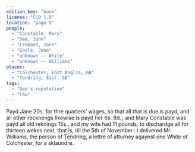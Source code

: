 ```yaml
---
edition_key: "book"
license: "CC0 1.0"
location: "page 8"
people:
  - "Constable, Mary"
  - "Dee, John"
  - "Fromond, Jane"
  - "Gaele, Jane"
  - "unknown -- White"
  - "unknown -- Williams"
places:
  - "Colchester, East Anglia, GB"
  - "Tendring, East, GB"
tags:
  - "Dee's reputation"
  - "law"
---
```

Payd Jane 20s. for thre quarters’ wages, so that all that is due is
payd, and all other recknengs likewise is payd her 6s. 8d. ; and
Mary Constable was payd all old reknings 15s., and my wife had
11 pounds, to dischardge all for thirteen wekes next, that is,
till the 5th of November : I delivered Mr. Williams, the person
of Tendring, a lettre of atturney agaynst one White of
Colchester, for a sklaundre.
